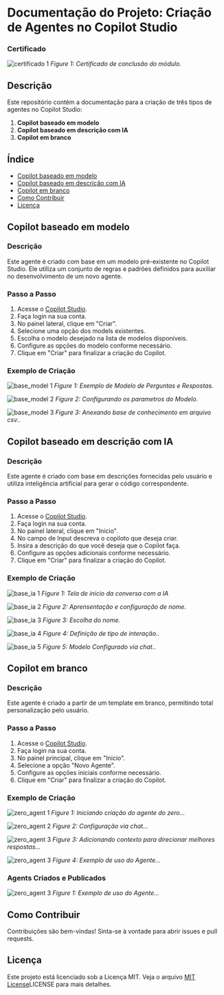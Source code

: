 # Documentação do Projeto: Criação de Agentes no Copilot Studio

### Certificado
![certificado 1](assets/GVWFP9WM.jpg)
*Figure 1: Certificado de conclusão do módulo.*

## Descrição

Este repositório contém a documentação para a criação de três tipos de agentes no Copilot Studio:

1. **Copilot baseado em modelo**
2. **Copilot baseado em descrição com IA**
3. **Copilot em branco**

## Índice

- [Copilot baseado em modelo](#copilot-baseado-em-modelo)
- [Copilot baseado em descrição com IA](#copilot-baseado-em-descrição-com-ia)
- [Copilot em branco](#copilot-em-branco)
- [Como Contribuir](#como-contribuir)
- [Licença](#licença)

## Copilot baseado em modelo

### Descrição

Este agente é criado com base em um modelo pré-existente no Copilot Studio. Ele utiliza um conjunto de regras e padrões definidos para auxiliar no desenvolvimento de um novo agente.

### Passo a Passo

1. Acesse o [Copilot Studio](https://copilotstudio.com).
2. Faça login na sua conta.
3. No painel lateral, clique em "Criar".
4. Selecione uma opção dos models existentes.
5. Escolha o modelo desejado na lista de modelos disponíveis.
6. Configure as opções do modelo conforme necessário.
7. Clique em "Criar" para finalizar a criação do Copilot.

### Exemplo de Criação
![base_model 1](assets/base_models/agent_1.png)
*Figure 1: Exemplo de Modelo de Perguntas e Respostas.*

![base_model 2](assets/base_models/prompts_iniciais.png)
*Figure 2: Configurando os parametros do Modelo.*

![base_model 3](assets/base_models/csv_file.png)
*Figure 3: Anexando base de conhecimento em arquivo csv..*



## Copilot baseado em descrição com IA

### Descrição

Este agente é criado com base em descrições fornecidas pelo usuário e utiliza inteligência artificial para gerar o código correspondente.

### Passo a Passo

1. Acesse o [Copilot Studio](https://copilotstudio.com).
2. Faça login na sua conta.
3. No painel lateral, clique em "Inicio".
4. No campo de Input descreva o copiloto que deseja criar.
5. Insira a descrição do que você deseja que o Copilot faça.
6. Configure as opções adicionais conforme necessário.
7. Clique em "Criar" para finalizar a criação do Copilot.

### Exemplo de Criação

![base_ia 1](assets/base_ia/home_create.png)
*Figure 1:  Tela de inicio da conversa com a IA*

![base_ia 2](assets/base_ia/create_1.png)
*Figure 2: Aprensentação e configuração de nome.*

![base_ia 3](assets/base_ia/create_2.png)
*Figure 3: Escolha do nome.*

![base_ia 4](assets/base_ia/create_3.png)
*Figure 4: Definição de tipo de interação..*

![base_ia 5](assets/base_ia/create_4.png)
*Figure 5: Modelo Configurado via chat..*


## Copilot em branco

### Descrição

Este agente é criado a partir de um template em branco, permitindo total personalização pelo usuário.

### Passo a Passo

1. Acesse o [Copilot Studio](https://copilotstudio.com).
2. Faça login na sua conta.
3. No painel principal, clique em "Inicio".
4. Selecione a opção "Novo Agente".
5. Configure as opções iniciais conforme necessário.
6. Clique em "Criar" para finalizar a criação do Copilot.

### Exemplo de Criação
![zero_agent 1](assets/copilot_zero/agent_zero_1.png)
*Figure 1: Iniciando criação do agente do zero...*

![zero_agent 2](assets/copilot_zero/agent_zero_2.png)
*Figure 2: Configuração via chat...*

![zero_agent 3](assets/copilot_zero/agent_zero_3.png)
*Figure 3: Adicionando contexto para direcionar melhores respostas...*

![zero_agent 3](assets/copilot_zero/agent_zero_4.png)
*Figure 4: Exemplo de uso do Agente...*


### Agents Criados e Publicados 
![zero_agent 3](assets/home_agents.png)
*Figure 1: Exemplo de uso do Agente...*

## Como Contribuir

Contribuições são bem-vindas! Sinta-se à vontade para abrir issues e pull requests.

## Licença

Este projeto está licenciado sob a Licença MIT. Veja o arquivo [MIT License](https://github.com/HeannaReis/First-Agent-IA-Microsoft-Copilot-Studio/blob/main/LICENSE)LICENSE para mais detalhes.
